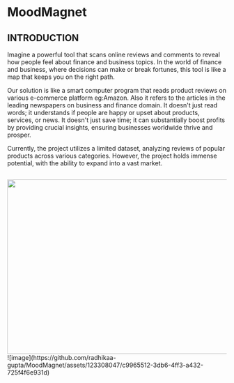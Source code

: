 # MoodMagnet

## INTRODUCTION
 Imagine a powerful tool that scans online reviews and comments to reveal how people feel about finance and business topics. In the world of finance and business, where decisions can make or break fortunes, this tool is like a map that keeps you on the right path.
 
 Our solution is like a smart computer program that reads product reviews on various e-commerce platform eg:Amazon. Also it refers to the articles in the  leading newspapers on   business and finance domain. 
 It doesn't just read words; it understands if people are happy or upset about products, services, or news.
 It doesn't just save time; it can substantially boost profits by providing crucial insights, ensuring businesses worldwide thrive and prosper.

 Currently, the project utilizes a limited dataset, analyzing reviews of popular products across various categories. However, the project holds immense potential, with the ability to expand into a vast 
market.

## 
 
 <img src = "https://github.com/radhikaa-gupta/MoodMagnet/assets/123308047/1feb8649-a919-469f-a12c-6d8b73a3c9cc"  width = 800 height =400 >
 ![image](https://github.com/radhikaa-gupta/MoodMagnet/assets/123308047/c9965512-3db6-4ff3-a432-725f4f6e931d)


